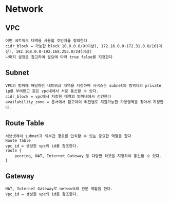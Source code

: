 # Network

## VPC
```text
어떤 네트워크 대역을 사용할 것인지를 정의한다
cidr_block = 가능한 block 10.0.0.0/9(이상), 172.16.0.0-172.31.0.0/16(이상), 192.168.0.0-192.168.255.0/24(이상)
나머지 설정은 참고하여 필요에 따라 true false를 지정한다
```

## Subnet
```text
VPC의 범위에 해당하는 네트워크 대역을 지정하며 서비스는 subnet의 범위내의 private ip를 부여받고 같은 vpc내에서 서로 통신할 수 있다.
cidr_block = vpc에서 지정한 대역의 범위내에서 선언한다
availability_zone = 문서에서 참고하여 리전별로 지원가능한 가용영역을 찾아서 지정한다.
```

## Route Table
```text
서브넷에서 subnet과 외부간 경로를 인식할 수 있는 중요한 역할을 한다
Route Table
vpc_id = 생성한 vpc의 id를 참조한다.
route {
    peering, NAT, Internet Gateway 등 다양한 타겟을 지정하여 통신할 수 있다.
}
```

## Gateway
```text
NAT, Internet Gateway로 network의 관문 역할을 한다.
vpc_id = 생성한 vpc의 id를 참조한다.
```
